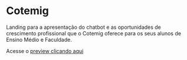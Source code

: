 # Cotemig
Landing para a apresentação do chatbot e as oportunidades de crescimento profissional que o Cotemig oferece para os seus alunos de Ensino Médio e Faculdade.

Acesse o <a href="https://pimatco.github.io/Cotemig/">preview clicando aqui</a>
